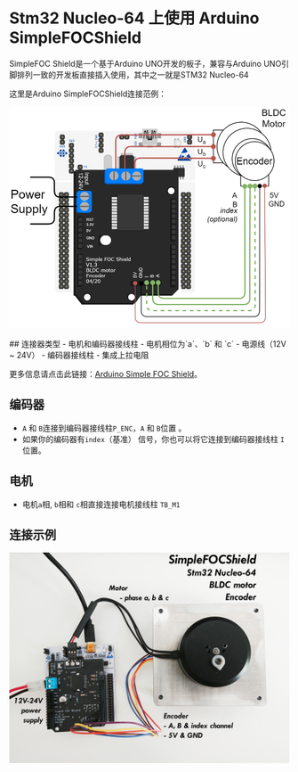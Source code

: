 

# Stm32 Nucleo-64 上使用 Arduino <span class="simple">Simple<span class="foc">FOC</span>Shield</span>
SimpleFOC Shield是一个基于Arduino UNO开发的板子，兼容与Arduino UNO引脚排列一致的开发板直接插入使用，其中之一就是STM32 Nucleo-64

这里是Arduino <span>Simple<span>FOC</span>Shield</span>连接范例：

<p><img src="extras/Images/foc_shield_v13_nucleo.png" class="img400"></p>
## 连接器类型
 - 电机和编码器接线柱
    - 电机相位为`a`、`b` 和 `c`
    - 电源线（12V ~ 24V）
 - 编码器接线柱
    - 集成上拉电阻

更多信息请点击此链接：[Arduino Simple FOC Shield](arduino_simplefoc_shield_showcase)。

## 编码器

-  `A` 和 `B`连接到编码器接线柱`P_ENC`，`A` 和 `B`位置 。
-  如果你的编码器有`index`（基准） 信号，你也可以将它连接到编码器接线柱 `I`位置。

## 电机

- 电机`a`相, `b`相和 `c`相直接连接电机接线柱 `TB_M1`


## 连接示例

<p><img src="extras/Images/nucleo_foc_shield_connection.jpg" class="width60"></p>
